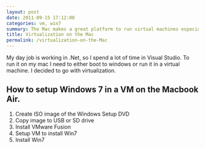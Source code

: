 ```yaml
---
layout: post
date: 2011-09-15 17:12:00
categories: vm, win7
summary: The Mac makes a great platform to run virtual machines especially with VMware Fusion.
title: Virtualization on the Mac
permalink: /virtualization-on-the-Mac
---
```


My day job is working in .Net, so I spend a lot of time in Visual Studio. To run it on my mac I need to either boot to windows or run it in a virtual machine. I decided to go with virtualization.

How to setup Windows 7 in a VM on the Macbook Air.
---
1. Create ISO image of the Windows Setup DVD
2. Copy image to USB or SD drive
3. Install VMware Fusion
4. Setup VM to install Win7
5. Install Win7
